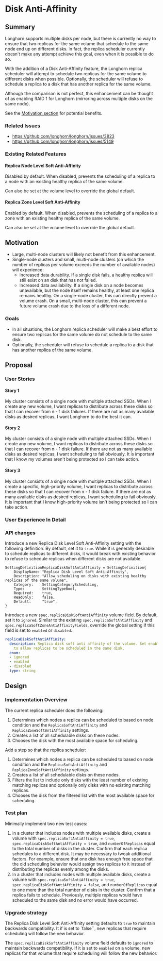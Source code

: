 # Disk Anti-Affinity

## Summary

Longhorn supports multiple disks per node, but there is currently no way to ensure that two replicas for the same
volume that schedule to the same node end up on different disks. In fact, the replica scheduler currently doesn't make
any attempt achieve this goal, even when it is possible to do so.

With the addition of a Disk Anti-Affinity feature, the Longhorn replica scheduler will attempt to schedule two replicas
for the same volume to different disks when possible. Optionally, the scheduler will refuse to schedule a replica to a
disk that has another replica for the same volume.

Although the comparison is not perfect, this enhancement can be thought of as enabling RAID 1 for Longhorn (mirroring
across multiple disks on the same node).

See the [Motivation section](#motivation) for potential benefits.

### Related Issues

- https://github.com/longhorn/longhorn/issues/3823
- https://github.com/longhorn/longhorn/issues/5149

### Existing Related Features

#### Replica Node Level Soft Anti-Affinity

Disabled by default. When disabled, prevents the scheduling of a replica to a node with an existing healthy replica of
the same volume.

Can also be set at the volume level to override the global default.

#### Replica Zone Level Soft Anti-Affinity

Enabled by default. When disabled, prevents the scheduling of a replica to a zone with an existing healthy replica of
the same volume.

Can also be set at the volume level to override the global default.

## Motivation

- Large, multi-node clusters will likely not benefit from this enhancement.
- Single-node clusters and small, multi-node clusters (on which the number of replicas per volume exceeds the number
  of available nodes) will experience:
  - Increased data durability. If a single disk fails, a healthy replica will still exist on an disk that
    has not failed.
  - Increased data availability. If a single disk on a node becomes unavailable, but the node itself remains
    healthy, at least one replica remains healthy. On a single-node cluster, this can directly prevent a volume crash.
    On a small, multi-node cluster, this can prevent a future volume crash due to the loss of a different node.

### Goals

- In all situations, the Longhorn replica scheduler will make a best effort to ensure two replicas for the same volume
  do not schedule to the same disk.
- Optionally, the scheduler will refuse to schedule a replica to a disk that has another replica of the same volume.

## Proposal

### User Stories

#### Story 1

My cluster consists of a single node with multiple attached SSDs. When I create any new volume, I want replicas to
distribute across these disks so that I can recover from n - 1 disk failures. If there are not as many available disks
as desired replicas, I want Longhorn to do the best it can.

#### Story 2

My cluster consists of a single node with multiple attached SSDs. When I create any new volume, I want replicas to
distribute across these disks so that I can recover from n - 1 disk failure. If there are not as many available disks
as desired replicas, I want scheduling to fail obviously. It is important that I know my volumes aren't being protected
so I can take action.

#### Story 3

My cluster consists of a single node with multiple attached SSDs. When I create a specific, high-priority volume, I want
replicas to distribute across these disks so that I can recover from n - 1 disk failure. If there are not as many
available disks as desired replicas, I want scheduling to fail obviously. It is important that I know high-priority
volume isn't being protected so I can take action.

### User Experience In Detail

### API changes

Introduce a new Replica Disk Level Soft Anti-Affinity setting with the following definition. By default, set it to
`true`. While it is generally desirable to schedule replicas to different disks, it would break with existing behavior
to refuse to schedule replicas when different disks are not available.

```golang
SettingDefinitionReplicaDiskSoftAntiAffinity = SettingDefinition{
    DisplayName: "Replica Disk Level Soft Anti-Affinity",
    Description: "Allow scheduling on disks with existing healthy replicas of the same volume",
    Category:    SettingCategoryScheduling,
    Type:        SettingTypeBool,
    Required:    true,
    ReadOnly:    false,
    Default:     "true",
}
```

Introduce a new `spec.replicaDiskSoftAntiAffinity` volume field. By default, set it to `ignored`. Similar to the
existing `spec.replicaSoftAntiAffinity` and `spec.replicaSoftZoneAntiAffinityFields`, override the global setting if
this field is set to `enabled` or `disabled`.

```yaml
replicaDiskSoftAntiAffinity:
  description: Replica disk soft anti affinity of the volume. Set enabled
    to allow replicas to be scheduled in the same disk.
  enum:
  - ignored
  - enabled
  - disabled
  type: string
```

## Design

### Implementation Overview

The current replica scheduler does the following:

1. Determines which nodes a replica can be scheduled to based on node condition and the `ReplicaSoftAntiAffinity` and
   `ReplicaZoneSoftAntiAffinity` settings.
1. Creates a list of all schedulable disks on these nodes.
1. Chooses the disk with the most available space for scheduling.

Add a step so that the replica scheduler:

1. Determines which nodes a replica can be scheduled to based on node condition and the `ReplicaSoftAntiAffinity` and
   `ReplicaZoneSoftAntiAffinity` settings.
1. Creates a list of all schedulable disks on these nodes.
1. Filters the list to include only disks with the least number of existing matching replicas and optionally only disks
   with no existing matching replicas.
1. Chooses the disk from the filtered list with the most available space for scheduling.

### Test plan

Minimally implement two new test cases:

1. In a cluster that includes nodes with multiple available disks, create a volume with
   `spec.replicaSoftAntiAffinity = true`, `spec.replicaDiskSoftAntiAffinity = true`, and `numberOfReplicas` equal to the
   total number of disks in the cluster. Confirm that each replica schedules to a different disk. It may be necessary
   to tweak additional factors. For example, ensure that one disk has enough free space that the old scheduling
   behavior would assign two replicas to it instead of distributing the replicas evenly among the disks.
1. In a cluster that includes nodes with multiple available disks, create a volume with
   `spec.replicaSoftAntiAffinity = true`, `spec.replicaDiskSoftAntiAffinity = false`, and `numberOfReplicas` equal to
   one more than the total number of disks in the cluster. Confirm that a replica fails to schedule. Previously,
   multiple replicas would have scheduled to the same disk and no error would have occurred.

### Upgrade strategy

The Replica Disk Level Soft Anti-Affinity setting defaults to `true` to maintain backwards compatibility. It if is set
to `false``, new replicas that require scheduling will follow the new behavior.

The `spec.replicaDiskSoftAntiAffinity` volume field defaults to `ignored` to maintain backwards compatibility. If it is
set to `enabled` on a volume, new replicas for that volume that require scheduling will follow the new behavior.
